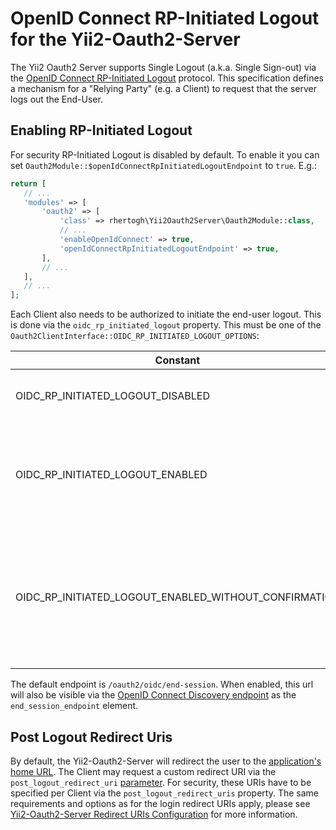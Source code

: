OpenID Connect RP-Initiated Logout for the Yii2-Oauth2-Server
===============================================================

The Yii2 Oauth2 Server supports Single Logout (a.k.a. Single Sign-out) via the
[OpenID Connect RP-Initiated Logout](https://openid.net/specs/openid-connect-rpinitiated-1_0.html) protocol.
This specification defines a mechanism for a "Relying Party" (e.g. a Client) to request that the server logs out the End-User.

Enabling RP-Initiated Logout
----------------------------
For security RP-Initiated Logout is disabled by default. To enable it you can set `Oauth2Module::$openIdConnectRpInitiatedLogoutEndpoint` to `true`.  E.g.:
 ```php
return [
    // ...
    'modules' => [
        'oauth2' => [
            'class' => rhertogh\Yii2Oauth2Server\Oauth2Module::class,
            // ...
            'enableOpenIdConnect' => true,
            'openIdConnectRpInitiatedLogoutEndpoint' => true,
        ],
        // ...
    ],
    // ...
];
```

Each Client also needs to be authorized to initiate the end-user logout. This is done via the `oidc_rp_initiated_logout` property.
This must be one of the `Oauth2ClientInterface::OIDC_RP_INITIATED_LOGOUT_OPTIONS`:  

| Constant                                              | Value | Description                                                                                                 |
|-------------------------------------------------------|-------|-------------------------------------------------------------------------------------------------------------|
| OIDC_RP_INITIATED_LOGOUT_DISABLED                     | 0     | Client is not allowed to initiate logout.                                                                   |
| OIDC_RP_INITIATED_LOGOUT_ENABLED                      | 1     | Client may initiate logout, end-user will be prompted to confirm the logout.                                |
| OIDC_RP_INITIATED_LOGOUT_ENABLED_WITHOUT_CONFIRMATION | 2     | Client can logout the user directly (no prompt), this is useful if the Client is under your direct control. |

The default endpoint is `/oauth2/oidc/end-session`. When enabled, this url will also be visible via the [OpenID Connect Discovery endpoint](start-openid-connect.md#openid-connect-discovery)
as the `end_session_endpoint` element. 

Post Logout Redirect Uris
-------------------------
By default, the Yii2-Oauth2-Server will redirect the user to the [application's home URL](https://www.yiiframework.com/doc/api/2.0/yii-web-application#getHomeUrl()-detail). 
The Client may request a custom redirect URI via the `post_logout_redirect_uri` [parameter](https://openid.net/specs/openid-connect-rpinitiated-1_0.html#RPLogout).
For security, these URIs have to be specified per Client via the `post_logout_redirect_uris` property. 
The same requirements and options as for the login redirect URIs apply, please see [Yii2-Oauth2-Server Redirect URIs Configuration](start-redirect-uris.md) for more information.

